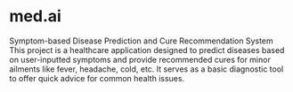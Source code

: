# med.ai
Symptom-based Disease Prediction and Cure Recommendation System This project is a healthcare application designed to predict diseases based on user-inputted symptoms and provide recommended cures for minor ailments like fever, headache, cold, etc. It serves as a basic diagnostic tool to offer quick advice for common health issues.

